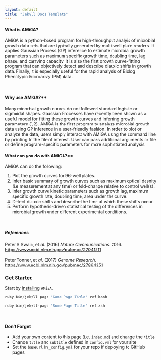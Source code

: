 ```yaml
---
layout: default
title: "Jekyll Docs Template"
---
```



#### What is AMiGA?

AMiGA is a python-based program for high-throughput analyis of microbial growth  data sets that are typically generated by multi-well plate readers. It applies Gaussian Process (GP<a></a>) inference to estimate microbial growth parameters such as maximum specific growth time, doubling time, lag phase, and carrying capacity. It is also the first growth curve-fitting program that can objectively detect and describe diauxic shifts in growth data. Finally, it is especially useful for the rapid analysis of Biolog Phenotypic Microarray (PM<a></a>) data.
<br /><br /><br />

#### Why use AMiGA?**

Many micorbial growth curves do not followed standard logistic or sigmoidal shapes. Gaussian Processes have recently been shown as a useful model for fitting these growth curves and inferring growth parameters (1,2<a></a>). AMiGA is the first program to analyze microbial growth data using GP inference in a user-friendly fashion. In order to plot or analyze the data, users simply interact with AMiGA using the command line by pointing to the file of interest. User can pass additional arguments or file or define program-specific parameters for more sophistiated analysis.
<br />

#### What can you do with AMiGA?**

AMiGA can do the following:
1. Plot the growth curves for 96-well plates.
2. Infer basic summary of growth curves such as maximum optical desnity \(i.e measurement at any time<a></a>) or fold-change relative to control well\(s<a></a>).
3. Infer growth curve kinetic parameters such as growth lag, maximum specific growth rate, doubling time, area under the curve.
4. Detect diauxic shifts and describe the time at which these shifts occur.
5. Perform hypothesis-driven statistical testing of the differences in microbial growth under different experimental conditions.
<br />

##### References

Peter S Swain, et *al*. (2016<a></a>) *Nature Communications*. 2016. <a href="https://www.ncbi.nlm.nih.gov/pubmed/27941811">https://www.ncbi.nlm.nih.gov/pubmed/27941811</a>
<br />
<br />
Peter Tonner, et *al*. (2017<a></a>) *Genome Research*. <a href="https://www.ncbi.nlm.nih.gov/pubmed/27864351">https://www.ncbi.nlm.nih.gov/pubmed/27864351</a>
<br />

### Get Started

Start by [installing](/amiga/doc/installation.html) `AMiGA`.

```bash
ruby bin/jekyll-page "Some Page Title" ref bash
```
```zsh
ruby bin/jekyll-page "Some Page Title" ref zsh
```
<br />


#### Don't Forget

- Add your own content to this page (i.e. `index.md`) and change the `title`
- Change `title` and `subtitle` defined in `config.yml` for your site
- Set the `baseurl` in `_config.yml` for your repo if deploying to GitHub pages
